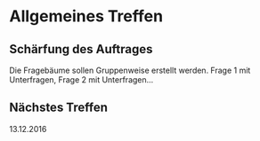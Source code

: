 # Allgemeines Treffen

## Schärfung des Auftrages
Die Fragebäume sollen Gruppenweise erstellt werden. Frage 1 mit Unterfragen, Frage 2 mit Unterfragen...

## Nächstes Treffen
13.12.2016